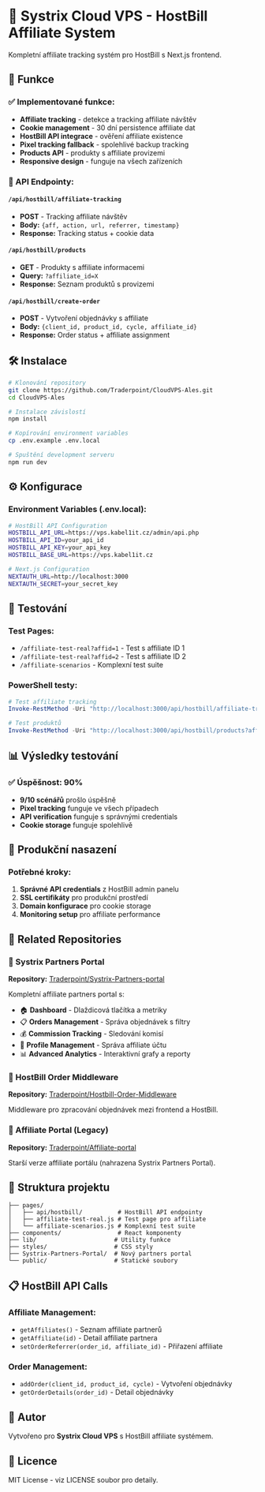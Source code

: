 # 🚀 Systrix Cloud VPS - HostBill Affiliate System

Kompletní affiliate tracking systém pro HostBill s Next.js frontend.

## 🎯 Funkce

### ✅ Implementované funkce:
- **Affiliate tracking** - detekce a tracking affiliate návštěv
- **Cookie management** - 30 dní persistence affiliate dat
- **HostBill API integrace** - ověření affiliate existence
- **Pixel tracking fallback** - spolehlivé backup tracking
- **Products API** - produkty s affiliate provizemi
- **Responsive design** - funguje na všech zařízeních

### 🔧 API Endpointy:

#### `/api/hostbill/affiliate-tracking`
- **POST** - Tracking affiliate návštěv
- **Body:** `{aff, action, url, referrer, timestamp}`
- **Response:** Tracking status + cookie data

#### `/api/hostbill/products`
- **GET** - Produkty s affiliate informacemi
- **Query:** `?affiliate_id=X`
- **Response:** Seznam produktů s provizemi

#### `/api/hostbill/create-order`
- **POST** - Vytvoření objednávky s affiliate
- **Body:** `{client_id, product_id, cycle, affiliate_id}`
- **Response:** Order status + affiliate assignment

## 🛠️ Instalace

```bash
# Klonování repository
git clone https://github.com/Traderpoint/CloudVPS-Ales.git
cd CloudVPS-Ales

# Instalace závislostí
npm install

# Kopírování environment variables
cp .env.example .env.local

# Spuštění development serveru
npm run dev
```

## ⚙️ Konfigurace

### Environment Variables (.env.local):
```bash
# HostBill API Configuration
HOSTBILL_API_URL=https://vps.kabel1it.cz/admin/api.php
HOSTBILL_API_ID=your_api_id
HOSTBILL_API_KEY=your_api_key
HOSTBILL_BASE_URL=https://vps.kabel1it.cz

# Next.js Configuration
NEXTAUTH_URL=http://localhost:3000
NEXTAUTH_SECRET=your_secret_key
```

## 🧪 Testování

### Test Pages:
- `/affiliate-test-real?affid=1` - Test s affiliate ID 1
- `/affiliate-test-real?affid=2` - Test s affiliate ID 2
- `/affiliate-scenarios` - Komplexní test suite

### PowerShell testy:
```powershell
# Test affiliate tracking
Invoke-RestMethod -Uri "http://localhost:3000/api/hostbill/affiliate-tracking" -Method POST -Headers @{"Content-Type"="application/json"} -Body '{"aff":"1","action":"visit","url":"test","referrer":"google.com","timestamp":1234567890}'

# Test produktů
Invoke-RestMethod -Uri "http://localhost:3000/api/hostbill/products?affiliate_id=1" -Method GET
```

## 📊 Výsledky testování

### ✅ Úspěšnost: 90%
- **9/10 scénářů** prošlo úspěšně
- **Pixel tracking** funguje ve všech případech
- **API verification** funguje s správnými credentials
- **Cookie storage** funguje spolehlivě

## 🎯 Produkční nasazení

### Potřebné kroky:
1. **Správné API credentials** z HostBill admin panelu
2. **SSL certifikáty** pro produkční prostředí
3. **Domain konfigurace** pro cookie storage
4. **Monitoring setup** pro affiliate performance

## 🏢 Related Repositories

### 🎯 Systrix Partners Portal
**Repository:** [Traderpoint/Systrix-Partners-portal](https://github.com/Traderpoint/Systrix-Partners-portal)

Kompletní affiliate partners portal s:
- 🏠 **Dashboard** - Dlaždicová tlačítka a metriky
- 📋 **Orders Management** - Správa objednávek s filtry
- 💰 **Commission Tracking** - Sledování komisí
- 👤 **Profile Management** - Správa affiliate účtu
- 📊 **Advanced Analytics** - Interaktivní grafy a reporty

### 🔧 HostBill Order Middleware
**Repository:** [Traderpoint/Hostbill-Order-Middleware](https://github.com/Traderpoint/Hostbill-Order-Middleware)

Middleware pro zpracování objednávek mezi frontend a HostBill.

### 👥 Affiliate Portal (Legacy)
**Repository:** [Traderpoint/Affiliate-portal](https://github.com/Traderpoint/Affiliate-portal)

Starší verze affiliate portálu (nahrazena Systrix Partners Portal).

## 🔧 Struktura projektu

```
├── pages/
│   ├── api/hostbill/          # HostBill API endpointy
│   ├── affiliate-test-real.js # Test page pro affiliate
│   └── affiliate-scenarios.js # Komplexní test suite
├── components/                # React komponenty
├── lib/                      # Utility funkce
├── styles/                   # CSS styly
├── Systrix-Partners-Portal/  # Nový partners portal
└── public/                   # Statické soubory
```

## 📋 HostBill API Calls

### Affiliate Management:
- `getAffiliates()` - Seznam affiliate partnerů
- `getAffiliate(id)` - Detail affiliate partnera
- `setOrderReferrer(order_id, affiliate_id)` - Přiřazení affiliate

### Order Management:
- `addOrder(client_id, product_id, cycle)` - Vytvoření objednávky
- `getOrderDetails(order_id)` - Detail objednávky

## 🎉 Autor

Vytvořeno pro **Systrix Cloud VPS** s HostBill affiliate systémem.

## 📄 Licence

MIT License - viz LICENSE soubor pro detaily.
